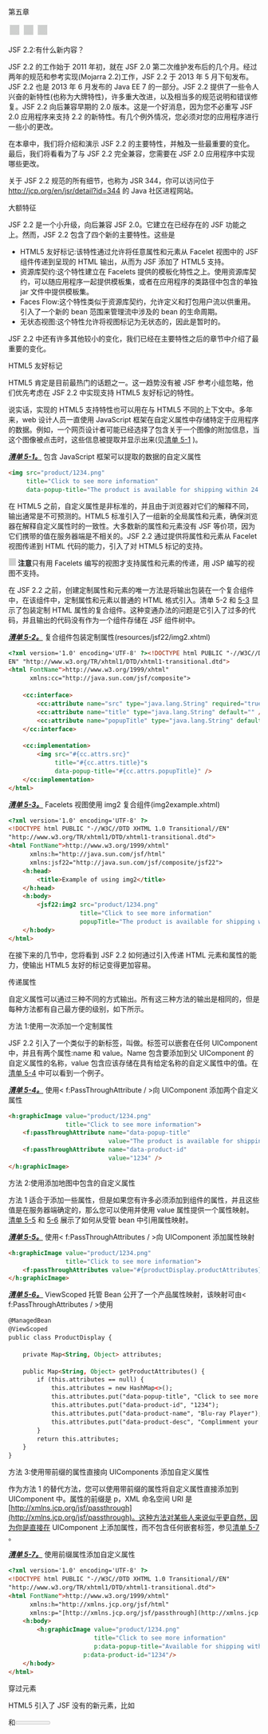 第五章

![image](img/00008.jpeg)

JSF 2.2:有什么新内容？

JSF 2.2 的工作始于 2011 年初，就在 JSF 2.0 第二次维护发布后的几个月。经过两年的规范和参考实现(Mojarra 2.2)工作，JSF 2.2 于 2013 年 5 月下旬发布。JSF 2.2 也是 2013 年 6 月发布的 Java EE 7 的一部分。JSF 2.2 提供了一些令人兴奋的新特性(也称为大牌特性)，许多重大改进，以及相当多的规范说明和错误修复。JSF 2.2 向后兼容早期的 2.0 版本。这是一个好消息，因为您不必重写 JSF 2.0 应用程序来支持 2.2 的新特性。有几个例外情况，您必须对您的应用程序进行一些小的更改。

在本章中，我们将介绍和演示 JSF 2.2 的主要特性，并触及一些最重要的变化。最后，我们将看看为了与 JSF 2.2 完全兼容，您需要在 JSF 2.0 应用程序中实现哪些更改。

关于 JSF 2.2 规范的所有细节，也称为 JSR 344，你可以访问位于 http://jcp.org/en/jsr/detail?id=344 的 Java 社区进程网站。

大额特征

JSF 2.2 是一个小升级，向后兼容 JSF 2.0。它建立在已经存在的 JSF 功能之上。然而，JSF 2.2 包含了四个新的主要特性。这些是

*   HTML5 友好标记:该特性通过允许将任意属性和元素从 Facelet 视图中的 JSF 组件传递到呈现的 HTML 输出，从而为 JSF 添加了 HTML5 支持。
*   资源库契约:这个特性建立在 Facelets 提供的模板化特性之上。使用资源库契约，可以随应用程序一起提供模板集，或者在应用程序的类路径中包含的单独 jar 文件中提供模板集。
*   Faces Flow:这个特性类似于资源库契约，允许定义和打包用户流以供重用。引入了一个新的 bean 范围来管理流中涉及的 bean 的生命周期。
*   无状态视图:这个特性允许将视图标记为无状态的，因此是暂时的。

JSF 2.2 中还有许多其他较小的变化，我们已经在主要特性之后的章节中介绍了最重要的变化。

HTML5 友好标记

HTML5 肯定是目前最热门的话题之一。这一趋势没有被 JSF 参考小组忽略，他们优先考虑在 JSF 2.2 中实现支持 HTML5 友好标记的特性。

说实话，实现的 HTML5 支持特性也可以用在与 HTML5 不同的上下文中。多年来，web 设计人员一直使用 JavaScript 框架在自定义属性中存储特定于应用程序的数据。例如，一个网页设计者可能已经选择了包含关于一个图像的附加信息，当这个图像被点击时，这些信息被提取并显示出来(见[清单 5-1](#list1) )。

[***清单 5-1。***](#_list1) 包含 JavaScript 框架可以提取的数据的自定义属性

```html
<img src="product/1234.png"
     title="Click to see more information"
     data-popup-title="The product is available for shipping within 24 hours"/>
```

在 HTML5 之前，自定义属性是非标准的，并且由于浏览器对它们的解释不同，输出通常是不可预测的。HTML5 标准引入了一组新的全局属性和元素，确保浏览器在解释自定义属性时的一致性。大多数新的属性和元素没有 JSF 等价项，因为它们携带的值在服务器端是不相关的。JSF 2.2 通过提供将属性和元素从 Facelet 视图传递到 HTML 代码的能力，引入了对 HTML5 标记的支持。

![image](img/00010.jpeg) **注意**只有用 Facelets 编写的视图才支持属性和元素的传递，用 JSP 编写的视图不支持。

在 JSF 2.2 之前，创建定制属性和元素的唯一方法是将输出包装在一个复合组件中，在该组件中，定制属性和元素以普通的 HTML 格式引入。清单 5-2 和 [5-3](#list3) 显示了包装定制 HTML 属性的复合组件。这种变通办法的问题是它引入了过多的代码，并且输出的代码没有作为一个组件存储在 JSF 组件树中。

[***清单 5-2。***](#_list2) 复合组件包装定制属性(resources/jsf22/img2.xhtml)

```html
<?xml version='1.0' encoding='UTF-8' ?><!DOCTYPE html PUBLIC "-//W3C//DTD XHTML 1.0 Transitional//
EN" "http://www.w3.org/TR/xhtml1/DTD/xhtml1-transitional.dtd">
<html FontName">http://www.w3.org/1999/xhtml"
      xmlns:cc="http://java.sun.com/jsf/composite">

    <cc:interface>
        <cc:attribute name="src" type="java.lang.String" required="true" />
        <cc:attribute name="title" type="java.lang.String" default="" />
        <cc:attribute name="popupTitle" type="java.lang.String" default="" />
    </cc:interface>

    <cc:implementation>
        <img src="#{cc.attrs.src}"
             title="#{cc.attrs.title}"s
             data-popup-title="#{cc.attrs.popupTitle}" />
    </cc:implementation>
</html>
```

[***清单 5-3。***](#_list3) Facelets 视图使用 img2 复合组件(img2example.xhtml)

```html
<?xml version='1.0' encoding='UTF-8' ?>
<!DOCTYPE html PUBLIC "-//W3C//DTD XHTML 1.0 Transitional//EN"
"http://www.w3.org/TR/xhtml1/DTD/xhtml1-transitional.dtd">
<html FontName">http://www.w3.org/1999/xhtml"
      xmlns:h="http://java.sun.com/jsf/html"
      xmlns:jsf22="http://java.sun.com/jsf/composite/jsf22">
    <h:head>
        <title>Example of using img2</title>
    </h:head>
    <h:body>
        <jsf22:img2 src="product/1234.png"
                    title="Click to see more information"
                    popupTitle="The product is available for shipping within 24 hours" />
    </h:body>
</html>
```

在接下来的几节中，您将看到 JSF 2.2 如何通过引入传递 HTML 元素和属性的能力，使输出 HTML5 友好的标记变得更加容易。

传递属性

自定义属性可以通过三种不同的方式输出。所有这三种方法的输出是相同的，但是每种方法都有自己最方便的级别，如下所示。

方法 1:使用<passthroughattribute>一次添加一个定制属性</passthroughattribute>

JSF 2.2 引入了一个类似于<param>的新标签，叫做<passthroughattribute>。标签可以嵌套在任何 UIComponent 中，并且有两个属性:name 和 value。Name 包含要添加到父 UIComponent 的自定义属性的名称，value 包含应该存储在具有给定名称的自定义属性中的值。在[清单 5-4](#list4) 中可以看到一个例子。</passthroughattribute>

[***清单 5-4。***](#_list4) 使用< f:PassThroughAttribute / >向 UIComponent 添加两个自定义属性

```html
<h:graphicImage value="product/1234.png"
                title="Click to see more information">
    <f:passThroughAttribute name="data-popup-title"
                            value="The product is available for shipping within 24 hours" />
    <f:passThroughAttribute name="data-product-id"
                            value="1234" />
</h:graphicImage>
```

方法 2:使用<passthroughattributes>添加地图中包含的自定义属性</passthroughattributes>

方法 1 适合于添加一些属性，但是如果您有许多必须添加到组件的属性，并且这些值是在服务器端确定的，那么您可以使用<passthroughattributes>并使用 value 属性提供一个属性映射。[清单 5-5](#list5) 和 [5-6](#list6) 展示了如何从受管 bean 中引用属性映射。</passthroughattributes>

[***清单 5-5。***](#_list5) 使用< f:PassThroughAttributes / >向 UIComponent 添加属性映射

```html
<h:graphicImage value="product/1234.png"
                title="Click to see more information">
    <f:passThroughAttributes value="#{productDisplay.productAttributes}" />
</h:graphicImage>
```

[***清单 5-6。***](#_list6) ViewScoped 托管 Bean 公开了一个产品属性映射，该映射可由< f:PassThroughAttributes / >使用

```html
@ManagedBean
@ViewScoped
public class ProductDisplay {

    private Map<String, Object> attributes;

    public Map<String, Object> getProductAttributes() {
        if (this.attributes == null) {
            this.attributes = new HashMap<>();
            this.attributes.put("data-popup-title", "Click to see more information");
            this.attributes.put("data-product-id", "1234");
            this.attributes.put("data-product-name", "Blu-ray Player");
            this.attributes.put("data-product-desc", "Complimment your entertainment...");
        }
        return this.attributes;
    }
}
```

方法 3:使用带前缀的属性直接向 UIComponents 添加自定义属性

作为方法 1 的替代方法，您可以使用带前缀的属性将自定义属性直接添加到 UIComponent 中。属性的前缀是 p，XML 命名空间 URI 是[http://xmlns.jcp.org/jsf/passthrough](http://xmlns.jcp.org/jsf/passthrough)。这种方法对某些人来说似乎更自然，因为你是直接在 UIComponent 上添加属性，而不包含任何嵌套标签，参见[清单 5-7](#list7) 。

[***清单 5-7。***](#_list7) 使用前缀属性添加自定义属性

```html
<?xml version='1.0' encoding='UTF-8' ?>
<!DOCTYPE html PUBLIC "-//W3C//DTD XHTML 1.0 Transitional//EN"
"http://www.w3.org/TR/xhtml1/DTD/xhtml1-transitional.dtd">
<html FontName">http://www.w3.org/1999/xhtml"
      xmlns:h="http://xmlns.jcp.org/jsf/html"
      xmlns:p="[http://xmlns.jcp.org/jsf/passthrough](http://xmlns.jcp.org/jsf/passthrough)">
    <h:body>
        <h:graphicImage value="product/1234.png"
                        title="Click to see more information"
                        p:data-popup-title="Available for shipping within 24 hours"
                     p:data-product-id="1234"/>
    </h:body>
</html>
```

穿过元素

HTML5 引入了 JSF 没有的新元素，比如

<section>和<meter>。为了避免页面作者回到编写复合组件的工作中，引入了属性名称空间(jsf)。jsf 名称空间包含通常在 UIComponent 上找到的属性。当使用 jsf 名称空间时，Facelets 会检测到您希望将标记视为 UIComponent，并相应地对其进行映射。在[清单 5-8](#list8) 中，<进度>标签通过使用 jsf:id 属性被转换成 UIComponent。

[***清单 5-8。***](#_list8) 使用 jsf 属性命名空间传递元素

```html
<?xml version='1.0' encoding='UTF-8' ?>
<!DOCTYPE html PUBLIC "-//W3C//DTD XHTML 1.0 Transitional//EN"
"http://www.w3.org/TR/xhtml1/DTD/xhtml1-transitional.dtd">
<html FontName">http://www.w3.org/1999/xhtml"
      xmlns:h="http://xmlns.jcp.org/jsf/html"
      xmlns:jsf="http://xmlns.jcp.org/jsf">
    <h:body>
        <h:form>
            <progress jsf:id="progressbar"
                      value="#{imageGeneration.progress}"
                      max="100" />
        </h:form>
    </h:body>
</html>
```

从技术上来说，Facelets TagDecorator 负责将定制元素视为 UIComponents。在某些情况下，TagDecorator 会识别出与 HTML 标记完全相同的 UIComponent。在[清单 5-9](#list9) 中，HTML 标签和 JSF 标签将产生相同的输出和组件树。如果你喜欢尽可能接近 HTML 来写你的观点，这是对 JSF 的一个很好的补充。

[***清单 5-9。***](#_list9)HTML 和 JSF 标签之间的自动映射

```html
<?xml version='1.0' encoding='UTF-8' ?>
<!DOCTYPE html PUBLIC "-//W3C//DTD XHTML 1.0 Transitional//EN"
"http://www.w3.org/TR/xhtml1/DTD/xhtml1-transitional.dtd">
<html FontName">http://www.w3.org/1999/xhtml"
      xmlns:h="http://xmlns.jcp.org/jsf/html"
      xmlns:jsf="http://xmlns.jcp.org/jsf">
    <h:body>
        <h:form>
            <input type="text" jsf:value="#{registration.firstName}" />
            <h:inputText value="#{registration.lastName}" />
        </h:form>
    </h:body>
</html>
```

资源库契约

JSF 2.0 引入了资源库，级联样式表、javascripts、图像和复合组件驻留在 resources/目录中，或者打包在 JAR 文件的 META-INF/resources 目录中。资源库契约通过引入拥有多个资源库的可能性，将这一特性向前推进了一步。使用资源库契约，您可以将模板映射到应用程序中的特定视图。例如，您可以为匿名用户和经过身份验证的用户或者应用程序的不同部分使用单独的模板和资源。与普通资源一样，您可以在 contracts/目录下的应用程序中包含资源库协定，或者通过将协定打包到 META-INF/contracts 目录下的 JAR 文件中。将 JAR 文件放在 WEB-INF/lib 目录中，应用程序会自动发现它。

![image](img/00010.jpeg) **提示**为了加快资源库契约的发现，在包含契约的目录中放置一个名为 javax.faces.contract.xml 的文件。目前该文件没有任何内容，但在即将推出的版本中可能会有所改变。

有两种使用合同的方法。第一种方法将通过 URL 模式自动将契约映射到视图上。第二种方法在视图中显式声明契约。这些方法可以结合使用，以获得最大的灵活性。首先，我们将看看如何创建资源库契约；然后，我们将看看在应用程序中应用它们的两种方法。

资源库契约的目标是使一组模板可用，这些模板可由不知道可用资源库契约中正在使用的确切模板的模板客户端重用。因此，资源库契约应该使用相同的模板和内容区域名称。也就是说，模板文件必须具有相同的文件名，并且<insert>标记必须使用相同的名称。</insert>

例如，我们将在一个应用程序中创建两个合同。第一个合同在[清单 5-10](#list10) 和[清单 5-11](#list11) 实施，第二个合同在[清单 5-12](#list12) 和[清单 5-13](#list13) 实施。两个模板的区别在于配色方案和帮助文本。

[***清单 5-10。***](#_list10) 文件结构中的"基础"资源库合同应用目录

```html
| contracts/
| contracts/basic/page-template.xhtml
| contracts/basic/layout.css
| contracts/basic/page.css
```

[***清单 5-11。***](#_list11) 合同目录/基础/页面-模板. xhtml

```html
<?xml version='1.0' encoding='UTF-8' ?>
<!DOCTYPE html PUBLIC "-//W3C//DTD XHTML 1.0 Transitional//EN"
"http://www.w3.org/TR/xhtml1/DTD/xhtml1-transitional.dtd">
<html FontName">http://www.w3.org/1999/xhtml"
      xmlns:p="http://xmlns.jcp.org/jsf/passthrough"
      xmlns:jsf="http://xmlns.jcp.org/jsf"
      xmlns:ui="http://xmlns.jcp.org/jsf/facelets"
      xmlns:h="http://xmlns.jcp.org/jsf/html">

    <h:head>
        <h:outputStylesheet name="page.css" />
        <h:outputStylesheet name="layout.css" />
        <title><ui:insert name="page-title" /></title>
    </h:head>

    <h:body>
        <div id="top" class="top">
            <ui:insert name="top" />
        </div>

        <div id="content" class="center_content">
            <ui:insert name="content" />
        </div>
    </h:body>
</html>
```

[***清单 5-12。***](#_list12) 文件结构资源库合同后添加一个"基本-附加"合同

```html
| contracts/
| contracts/basic/page-template.xhtml
| contracts/basic/layout.css
| contracts/basic/page.css
| contracts/basic-plus/page-template.xhtml
| contracts/basic-plus/layout.css
| contracts/basic-plus/page.css
| contracts/basic-plus/logo.png
```

[***清单 5-13。***](#_list13) 合同目录/基础-附加/页面-模板. xhtml

```html
<?xml version='1.0' encoding='UTF-8' ?>
<!DOCTYPE html PUBLIC "-//W3C//DTD XHTML 1.0 Transitional//EN"
"http://www.w3.org/TR/xhtml1/DTD/xhtml1-transitional.dtd">
<html FontName">http://www.w3.org/1999/xhtml"
      xmlns:p="http://xmlns.jcp.org/jsf/passthrough"
      xmlns:jsf="http://xmlns.jcp.org/jsf"
      xmlns:ui="http://xmlns.jcp.org/jsf/facelets"
      xmlns:h="http://xmlns.jcp.org/jsf/html">

    <h:head>
        <h:outputStylesheet name="page.css" />
        <h:outputStylesheet name="layout.css" />
        <title><ui:insert name="page-title" /></title>
    </h:head>

    <h:body>
        <div id="top" class="top">
           <h:graphicImage id="logo" name="logo.png" />
            <ui:insert name="top" />
        </div>

        <div id="help" class="left">
            Welcome to JSF 2.2\. This example demonstrates how to use Resource Library Contracts.
        </div>

        <div id="content" class="right ">
            <ui:insert name="content" />
        </div>

        <div id="top" class="top">
           You can find more information about JSF 2.2 at the
            <a href="http://jcp.org/en/jsr/detail?id=344">JCP website</a>
       </div>
    </h:body>
</html>
```

从[清单 5-11](#list11) 中可以看出，资源库契约模板就像普通的 Facelets 模板一样。由于这个模板将是我们合同的基础，我们必须记下并重用模板文件名以及内容区域。也就是说，我们的模板文件必须命名为 page-template.xhtml，并且我们必须坚持使用<ui:insert name = " page-title "/>来插入页面的标题，< ui:insert name="top" / >来插入页面的页眉，< ui:insert name="content" / >来插入页面的内容。您可以自由地更改资源库合同中的所有内容，包括样式表和图像。我们资源库契约的唯一名称是/contracts 下的目录名，也就是 basic。要创建另一个资源库契约，只需在/contracts 下创建一个具有唯一名称的目录，其中包含同名的模板。[清单 5-12](#list12) 显示了在创建了基本加合同之后合同目录的结构。

正如您在[清单 5-13](#list13) 中看到的，模板名称是相同的(page-template.xhtml)，内容区域也是相同的(page-title，top，content)。basic 和 basic-plus 遵循相同的约定，可以由相同的模板客户端使用。

资源库契约已经就绪，可以使用了。

方法 1:通过 URL 模式在视图上映射契约

可以通过 URL 模式指定使用哪个契约 。当您希望将不同的资源库应用于不同的部分或访问级别时，这很有用。例如，您可能希望对匿名用户和管理员应用单独的资源库。您可以将资源库契约映射到 applications 标记内 faces-config.xml 中的视图。

在[清单 5-14](#list14) 中，当访问/admin 下的视图时，应用基本的资源库契约。所有其他视图都使用 basic-plus 资源库，其中包含更多帮助信息。

[***清单 5-14。***](#_list14) 对通过/admin/*访问的视图和其余视图应用单独的契约

```html
<?xml version='1.0' encoding='UTF-8'?>
<faces-config version="2.2"
              FontName">http://xmlns.jcp.org/xml/ns/javaee"
              xmlns:xsi="http://www.w3.org/2001/XMLSchema-instance"
              xsi:schemaLocation="http://xmlns.jcp.org/xml/ns/javaee
http://xmlns.jcp.org/xml/ns/javaee/web-facesconfig_2_2.xsd">

    <application>

        <resource-library-contracts>

            <contract-mapping>
                <url-pattern>/admin/*</url-pattern>
                <contracts>basic</contracts>
            </contract-mapping>

            <contract-mapping>
                <url-pattern>*</url-pattern>
                <contracts>basic-plus</contracts>
            </contract-mapping>

        </resource-library-contracts>

    </application>
</faces-config>
```

![image](img/00010.jpeg) **提示**可以将多个合同映射到一个映射。在这种情况下，它将依次检查每个合同，寻找所需的模板。一旦找到模板，它将停止处理其他合同。

**方法二:在每个视图**上指定合同

 **通过在每个视图上指定契约，您可以让您的应用程序由用户来设置皮肤。也就是说，您可以允许用户选择为您的应用程序应用哪个合同。通过将视图包含在一个<view>标签中，您可以将合同应用到模板客户端，在标签中，您可以指定要在合同属性中应用的合同名称，例如<view contracts="basic">。您可以替换视图契约的显式声明，但是使用 EL 绑定，例如<view contracts="#{userSession.contract}">，如清单 5-15 和清单 5-16 所示。</view></view></view>

[***清单 5-15。***](#_list15) 允许用户选择要应用到视图的合同

```html
<?xml version='1.0' encoding='UTF-8' ?>
<!DOCTYPE html PUBLIC "-//W3C//DTD XHTML 1.0 Transitional//EN"
"http://www.w3.org/TR/xhtml1/DTD/xhtml1-transitional.dtd">
<html FontName">http://www.w3.org/1999/xhtml"
      xmlns:h="http://xmlns.jcp.org/jsf/html"
      xmlns:ui="http://xmlns.jcp.org/jsf/facelets"
      xmlns:f="http://xmlns.jcp.org/jsf/core"
      xmlns:p="http://xmlns.jcp.org/jsf/passthrough">
    <f:view contracts="#{userSession.contract}">
        <ui:composition template="/page-template.xhtml">
            <ui:define name="page-title">Welcome to JSF 2.2</ui:define>
            <ui:define name="content">
                <h:form>
                    Select a template
                    <h:selectOneRadio value="#{userSession.contract}" layout="pageDirection" required="true">
                        <f:selectItem itemValue="basic" itemLabel="Basic" />
                        <f:selectItem itemValue="basic-plus" itemLabel="Basic Plus" />
                    </h:selectOneRadio>
                    <h:commandButton value="Save" />
                </h:form>
            </ui:define>
            <ui:define name="top">Template: #{userSession.contract}</ui:define>
        </ui:composition>
    </f:view>
</html>
```

[***清单 5-16。***](#_list16) 会话范围的托管 Bean 用于存储选中的合同

```html
import javax.faces.bean.ManagedBean;
import javax.faces.bean.SessionScoped;

@ManagedBean
@SessionScoped
public class UserSession {

    private String contract = "basic";

    public String getContract() {
        return contract;
    }

    public void setContract(String contract) {
        this.contract = contract;
    }
}
```

清单 5-16 可以扩展为从 cookie 或数据库中选择合同，这样用户就不必每次使用应用程序时都选择要应用的合同。

将合同映射到视图的方法取决于您的应用程序需求。您可以混合使用这两种方法来获得最大的灵活性。

面流

自从引入 JavaServer Faces 以来，开发人员一直抱怨缺少对覆盖用户流的范围的支持，比如向导和多步注册表单。在 JSF 2.0 中，引入了@ViewScope 注释来支持在同一视图中的可变持久性。@ConversationScoped 是在 JSF 2.0 中为 CDI(组件依赖注入)bean 引入的，通过将 javax . enterprise . context . conversation 接口注入受管 bean，可以开始和结束长时间运行的对话。使用@ViewScope 和@ConversationScoped scopes，您可以实现多步注册表单和向导，但是一旦实现，您会发现最终产品相当分散，不容易重用。Faces flows 通过提供一个完全集成的解决方案来解决这些缺点，在这个解决方案中，您可以在一个受托管 beanss 支持的流定义中指定多个用户流，受托管 bean 用@FlowScoped 进行了注释，并且能够将流打包到单独的目录和 JAR 中。流还可以使用入站和出站参数进行交互。

![image](img/00010.jpeg) **注意** @FlowScoped 是一个 CDI 作用域，因此您必须在您的应用程序中启用 CDI，方法是将 beans.xml 包含在 WEB-INF/目录中，或者如果流被打包在 JAR 中，则包含在 META-INF/目录中。

流程定义

您可以在 XML 文件(与其他流文件以-flow.xml 为后缀)中定义流，也可以在用@FlowDefinition 注释的类中定义流。在用@FlowDefinition 注释的类中，您使用 FlowBuilder API 指定流，而 XML 文件使用[http://xmlns.jcp.org/jsf/flow](http://xmlns.jcp.org/jsf/flow)XML 名称空间和模式定义流。使用 FlowBuilder 的好处是，您可以完全编程控制如何定义流。也就是说，您可以基于运行时信息构建您的流。缺点是，不像 XML 版本，仅仅通过查看代码来快速获得流程的概述要困难得多。[清单 5-17](#list17) 显示了用 XML 表达的流程定义。

[***清单 5-17。***](#_list17)XML 中的流程定义

```html
<!DOCTYPE html>

<html FontName">http://www.w3.org/1999/xhtml"
      xmlns:f="http://java.sun.com/jsf/core"
      xmlns:j="http://java.sun.com/jsf/flow">

    <f:metadata>

        <j:faces-flow-definition id="newEntryFlow">

            <!-- Method to execute when the flow is initialized -->
            <j:initializer>#{addressBook.newEntry}</j:initializer>

            <!-- Specifies the first node of the flow -->
            <j:start-node>newEntryStart</j:start-node>

            <!-- Using a switch you can dynamically determine the next node -->
            <j:switch id="newEntryStart">

                <!-- Go to newEntryHelp if this is the first time the user
                     is using the wizard -->
                <j:navigation-case>
                    <j:if>#{addressBook.newEntryFirstTime}</j:if>
                    <j:from-outcome>newEntryHelp</j:from-outcome>
                </j:navigation-case>

                <!-- Go to basicDetails if this is not the first time that
                     the user has used the wizard -->
                <j:navigation-case>
                    <j:if>#{!addressBook.newEntryFirstTime}</j:if>
                    <j:from-outcome>basicDetails</j:from-outcome>
                </j:navigation-case>
            </j:switch>

             <j:view id="newEntryHelp">
                <j:vdl-document>newEntryHelp.xhtml</j:vdl-document>
            </j:view>

            <j:view id="basicDetails">
                <j:vdl-document>create-entry-1.xhtml</j:vdl-document>
            </j:view>

            <j:view id="contactDetails">
                <j:vdl-document>create-entry-2.xhtml</j:vdl-document>
            </j:view>

            <j:view id="contactPhoto">
                <j:vdl-document>create-entry-3.xhtml</j:vdl-document>
            </j:view>

            <!-- The flow can end by navigating to the cancel flow -->
            <j:faces-flow-return id="cancel">
                <j:navigation-case>
                    <j:from-outcome>/cancel</j:from-outcome>
                </j:navigation-case>
            </j:faces-flow-return>

            <!-- Method to execute when the flow has ended -->
            <j:finalizer>#{addressBook.newEntryFinished}</j:finalizer>

        </j:faces-flow-definition>

    </f:metadata>
</html>
```

**开始和结束流程**

您可以通过在一个动作中调用流的 ID 来启动流。您可以通过返回流程定义中 faces-flow-return 中定义的结果来结束流程。清单 5-18 显示了如何使用命令链接来开始和结束一个流程。

[***清单 5-18。***](#_list18) 您可以通过将流 ID 设置为 UICommand 的动作来启动新的流

```html
<h:commandLink value="Click to add a new entry in the address book" action="newEntryFlow" />
<h:commandLink value="Cancel creating a new entry" action="/cancel" />
```

遍历流程并存储数据

流量数据有两种存储方式 。您可以将它作为属性存储在用@FlowScoped 注释的 CDI beans 上，如[清单 5-19](#list19) 所示，或者您可以将数据添加到流映射中，该映射保存您放入的任何数据，如[清单 5-20](#list20) 所示。一旦流程结束，地图将被清除。

[***清单 5-19。***](#_list19) 流作用域 Bean 控制逻辑和存储数据

```html
@Named
@FlowScoped(id = "newEntryFlow")
public class AddressBook implements Serializable {

    private AddressBookEntry entry;

    /**
     * Initialiser for the flow.
     */
    public void newEntry() {
       this.entry = new AddressBookEntry();
       ...
    }

    /**
     * Determines if this is the first time the new entry flow is being used.
     */
    public boolean isNewEntryFirstTime() {
       ...
    }

    public AddressBookEntry getEntry() {
       return this.entry;
    }
}
```

[***清单 5-20。***](#_list20) flowScope 可以用来存储任何一种流动期间的物体

```html
<!DOCTYPE html>
<html FontName">http://www.w3.org/1999/xhtml"
      xmlns:h="http://xmlns.jcp.org/jsf/html">

    <head>
        <title>Enter your name</title>
    </head>
    <body>
        <h:form>

            <h:outputLabel for="firstName" value="First name: " />
            <h:inputText id="firstName" value="#{flowScope.firstName}" />
            <h:outputLabel for="LastName" value="Last name: " />
            <h:inputText id="lastName" value="#{flowScope.lastName}" />

            <h:commandButton value="Next" action="contactDetails" />
            <h:commandButton value="Cancel" action="cancel" />
        </h:form>
    </body>
</html>
```

**包装**

流资源可以驻留在 web 应用程序中 web 根目录下的目录中，如[清单 5-21](#list21) 所示，也可以打包在一个 JAR 文件中，然后放在/WEB-INF/lib 中，如[清单 5-22](#list22) 所示。页面作者不需要担心流资源如何与应用程序打包在一起。流资源的引用是相同的，不管它们是如何打包的。

[***清单 5-21。***](#_list21) 驻留在 Web 应用内部的几个流的文件布局

```html
| newEntryFlow/newEntryFlow-flow.xml
| newEntryFlow/newEntryHelp.xhtml
| newEntryFlow/create-entry-1.xhtml
| newEntryFlow/create-entry-2.xhtml
| newEntryFlow/create-entry-3.xhtml
| modifyEntryFlow/modifyEntryFlow-flow.xml
| modifyEntryFlow/modifyEntryHelp.xhtml
| modifyEntryFlow/modify-entry-1.xhtml
| modifyEntryFlow/modify-entry-2.xhtml
| modifyEntryFlow/modify-entry-3.xhtml
```

[***清单 5-22。***](#_list22) 驻留在 JAR 文件中的流的文件布局

```html
| META-INF/flows/beans.xml
| META-INF/faces-config.xml
| META-INF/flows/newEntryFlow/newEntryFlow-flow.xml
| META-INF/flows/newEntryFlow/newEntryHelp.xhtml
| META-INF/flows/newEntryFlow/create-entry-1.xhtml
| META-INF/flows/newEntryFlow/create-entry-2.xhtml
| META-INF/flows/newEntryFlow/create-entry-3.xhtml
| META-INF/flows/modifyEntryFlow/modifyEntryFlow-flow.xml
| META-INF/flows/modifyEntryFlow/modifyEntryHelp.xhtml
| META-INF/flows/modifyEntryFlow/modify-entry-1.xhtml
| META-INF/flows/modifyEntryFlow/modify-entry-2.xhtml
| META-INF/flows/modifyEntryFlow/modify-entry-3.xhtml
| myflow/NewEntryFlow.class
| myflow/ModifyEntryFlow.class
```

无状态视图

当请求视图时，JSF 通常会检查状态的副本是否可用(在服务器或客户机上，具体取决于 javax . faces . state _ SAVING _ METHOD 上下文参数的值)。如果请求的视图不存在，则创建该视图，并存储视图中组件的详细信息，供以后检索和处理。在某些情况下，视图可能已经过期，您将会收到可怕的视图过期异常。在高负载应用程序中，保存和恢复视图所涉及的所有处理都会产生不必要的开销。JSF 2.2 引入了一个简单但强大的特性，叫做无状态视图。使用无状态视图，您可以指定其状态不应被管理的视图。相反，每次请求视图时，视图的状态都被设置为初始状态。通过将<view>上的 transient 属性设置为 true，可以将视图标记为无状态。当使用无状态视图时，应该注意不要依赖任何基于状态的作用域，比如@ViewScope 和@SessionScope。将这些作用域与无状态视图结合使用最终会导致不可预知的行为。启用 JSF 开发模式后，当您组合基于状态的范围和无状态视图时，您将在页面底部看到警告。请注意，无状态视图并不意味着您可以将数据存储在支持 bean 中。事实上，如果您想在使用无状态视图时持久化任何数据，就必须将数据存储在托管 beans 中。无状态视图的一个经典例子是登录页面。登录页面不跟踪状态，只需要在受管 bean 中存储用户名和密码等信息(对于容器管理的安全性，甚至不需要受管 bean 来保存用户输入)。清单 5-23 展示了一个时事通讯注册页面的无状态视图的例子。一旦页面被提交，就没有必要保留视图，因此它是无状态视图的一个很好的候选。</view>

[***清单 5-23。***](#_list23) 无状态查看报名简讯

```html
<?xml version='1.0' encoding='UTF-8' ?>
<!DOCTYPE html PUBLIC "-//W3C//DTD XHTML 1.0 Transitional//EN"
"http://www.w3.org/TR/xhtml1/DTD/xhtml1-transitional.dtd">
<html FontName">http://www.w3.org/1999/xhtml"
      xmlns:h="http://xmlns.jcp.org/jsf/html"
      xmlns:ui="http://xmlns.jcp.org/jsf/facelets"
      xmlns:f="http://xmlns.jcp.org/jsf/core">
    <f:view transient="true">
        <ui:composition template="/page-template.xhtml">
            <ui:define name="page-title">Newsletter Sign-up</ui:define>
            <ui:define name="content">
                <h:form>
                    Your e-mail address:
                    <h:inputText value="#{newsletterSubscription.email}" />
                    <h:commandButton action="#{newsletterSubscription.subscribe}"
                                     value="Subscribe" />
                    <h:commandButton action="#{newsletterSubscription.unsubscribe}"
                                     value="Unsubscribe" />
                </h:form>
            </ui:define>

        </ui:composition>
    </f:view>
</html>
```

![image](img/00010.jpeg) **警告**无状态视图是一个全新的特性，并不是所有的组件都经过了彻底的测试，在某些情况下这可能会导致不可预知的行为。在对第三方 JSF 组件库使用无状态视图时，应该特别小心。

其他重大变化

除了大型功能之外，还有许多较小的增强。以下是最重要的小变化的总结。

UIData **支持集合接口，不支持列表**

从 UIData 派生的组件现在支持 java.util.Collections 作为内部数据模型。在 JSF 2.2 之前，java.util.List 是唯一受支持的集合。这一变化表明 ORM 通常使用 java.util.Set 集合来映射相关数据。

WAI-ARIA 支持

JSF 2.2 在 HTML 组件上实现了角色属性，以支持 Web 可访问性倡议——可访问的富互联网应用程序套件(WAI-ARIA)。角色属性用于描述 HTML 标签的用途。更多关于 WAI-ARIA 的信息可以在 http://www.w3.org/WAI/intro/aria 的[找到。](http://www.w3.org/WAI/intro/aria)[清单 5-24](#list24) 展示了一个如何使用角色属性给面板网格添加含义的例子。

[***清单 5-24。***](#_list24) 表示 panelGrid(表格)是包含选项的菜单

```html
<h:panelGrid role="menu">
    <h:commandLink role="menuitem"value="Home" action="/home" />
    <h:commandLink role="menuitem"value="Registration" action="/registration" />
    ...
</h:panelGrid>
```

<viewaction></viewaction>

JSF 2.2 引入了一个新的视图元数据标签<viewaction>。标记的目的是允许在呈现响应之前进行预处理。预处理可以包括从数据库获取数据或者检查改变导航流的条件。例如，您可以使用 viewAction 从数据库中加载要显示的实体。如果数据库中不存在请求的实体，您可以将用户重定向到一个视图，表明该文件不再存在。[清单 5-25](#list25) 显示了一个 Facelets 文件，它有一个 viewAction，在查看页面时加载一条记录。</viewaction>

[***清单 5-25。***](#_list25) Facelet 视图使用 f:viewAction 加载记录进行显示

```html
<?xml version='1.0' encoding='UTF-8' ?>
<!DOCTYPE html PUBLIC "-//W3C//DTD XHTML 1.0 Transitional//EN"
"http://www.w3.org/TR/xhtml1/DTD/xhtml1-transitional.dtd">
<html FontName">http://www.w3.org/1999/xhtml"
      xmlns:h="http://java.sun.com/jsf/html"
      xmlns:f="http://java.sun.com/jsf/core">
    <f:view>
        <f:metadata>
            <f:viewParam name="id" value="#{recordDisplay.id}" />
            <f:viewAction execute="#{recordDisplay.load}" onPostback="false" />
        </f:metadata>
    </f:view>
    <h:head>
        <title>View Record #{recordDisplay.id}</title>
    </h:head>
    <h:body>
        <h1>Record ##{recordDisplay.id}</h1>
        <h:panelGrid columns="2">
            <h:outputText value="Name:" />
            <h:outputText value="#{recordDisplay.record.name}" />
            <h:outputText value="Description:" />
            <h:outputText value="#{recordDisplay.record.description}" escape="false" />
        </h:panelGrid>

    </h:body>
</html>
```

[清单 5-26](#list26) 包含当试图访问一个不存在的记录时应该使用的导航规则。该规则规定，如果返回 false，浏览器应该被重定向到/not-found.xhtml 文件。

[***清单 5-26。***](#_list26)faces-config . XML 中的导航案例，如果无法加载实体，该案例会重定向用户

```html
<faces-config>
    <navigation-rule>
        <navigation-case>
            <from-action>#{recordDisplay.load}</from-action>
            <from-outcome>false</from-outcome>
            <to-view-id>/not-found.xhtml</to-view-id>
            <redirect />
        </navigation-case>
    </navigation-rule>
</faces-config>
```

[清单 5-27](#list27) 是包含导航规则中使用的逻辑的受管 bean。它还是被访问的 Facelets 视图的后台 bean。

[***清单 5-27。***](#_list27) 用于加载记录的动作方法，如果记录被加载则发出信号

```html
@ManagedBean
@RequestScoped
public class RecordDisplay {

    @EJB private RecordService recordService;
    private Long id;
    private Record record;

    public Long getId() {
        return id;
    }

    /**
     * Used by f:viewParam to set the ID of the record to load.
     *
     * @param id Unique identifier of the record to load
     */
    public void setId(Long id) {
        this.id = id;
    }

    /**
     * Loads the record with the ID specified in the viewParam.
     *
     * @return true if the record was loaded successfully, otherwise false if it wasn’t found
     */
    public boolean load() {
        try {
            record = recordService.findById(this.id);
            return true;
        } catch (EntityNotFoundException ex) {
            return false;
        }
    }
}
```

该功能与<event type="preRenderView">非常相似，但有几点不同:</event>

*   使用<event type="preRenderView">，开发者有责任在先决条件失败的情况下重定向导航。</event>
*   <event type="preRenderView">在组件树生成后执行(即在渲染响应阶段)，而<viewaction>在组件树生成前执行(即在应用阶段)。</viewaction></event>

文件上传

最后，在 JSF 几乎十年没有标准文件上传组件之后，JSF 2.2 引入了<inputfile>组件。在 JSF 2.2 之前，开发者必须开发自己的文件上传组件或者使用组件库，比如 RichFaces 或者 PrimeFaces。作为 JSF 2.2 的附加功能，文件上传组件还支持 Ajax 请求中的文件上传。</inputfile>

使用该组件相当简单。在 enctype 设置为“multipart/form-data”的表单中包含<inputfile>标记。将<inputfile>的 value 属性设置为 javax.servlet.http.Part 类型的对象。在提交表单时，用户选择的文件被传输到服务器，并且通过 getInputStream()方法在 Part 对象中可以获得对该文件的引用。您可以使用<inputfile>标签上的 validator 属性为文件上传添加验证。在 validator 中，您可以检查文件大小、内容类型、文件名、文件内容以及请求中随文件一起发送的任何其他头。要在 Ajax 请求中上传文件，只需将标记添加到提交表单的<commandbutton>中。</commandbutton></inputfile></inputfile></inputfile>

例如，[清单 5-28](#list28) 显示了一个包含输入文件组件的表单。该示例通过在启动上传的 commandButton 中包含 f:ajax 组件来使用 Ajax 上传文件。

[***清单 5-28。***](#_list28) 将照片上传到托管 Bean 的表单

```html
<h:form id="frm-photo-upload"
enctype="multipart/form-data">
    <h:outputLabel for="photo" value="Please select your photo and click Upload Photo" />
    <h:inputFile id="photo" value="#{myProfile.photo}" validator="#{myProfile.validatePhoto}" />
    <h:commandButton value="Upload Photo" action="#{myProfile.uploadPhoto}">
        <!-- Remove the f:ajax tag for plain old file upload -->
        <f:ajax execute="photo" render="@all" />
    </h:commandButton>
    <h:messages />
</h:form>
```

清单 5-29 是上传表单的管理 bean。它包含用于验证上传的文件是一个图像并且大小小于 2 MB 的方法，以及一个上传方法，其中上传的文件的内容是使用来自 Apache Commons IO 项目的 IOUtils 类提取的。 [<sup class="calibre18">1</sup>](#Fn1)

[***清单 5-29。***](#_list29) 托管 Bean 接收并处理文件上传

```html
import java.io.IOException;
import javax.ejb.EJB;
import javax.faces.bean.ManagedBean;
import javax.faces.bean.RequestScoped;
import javax.servlet.http.Part;
import org.apache.commons.io.IOUtils;

@ManagedBean
@RequestScoped
public class MyProfile {
    @EJB    private UserProfileService userProfileService;
    private UserProfile userProfile;
    private Part photo;

    public String uploadPhoto() throws IOException {
        // Uploading file. You don't have to do anything here, but you could
        // use it for post processing.  Don't use this method for validating
        // the uploaded file.

        byte[] photoContents = IOUtils.toByteArray(photo.getInputStream());
        userProfileService.savePhoto(userProfile, photoContents);

        FacesContext.getCurrentInstance().addMessage("frm-photo-upload",
            new FacesMessage(FacesMessage.SEVERITY_INFO, "Photo uploaded successfully",
                "Name: " + photo.getName() + " Size: " + (photo.getSize()/1024) + " KB"));

        return "/photo-uploaded";
    }

    /**
     * Validator for checking that the file uploaded is a photo and that the file
     * size is less than 2MB.
     */
    public void validatePhoto(FacesContext ctx, UIComponent comp, Object value)  {
        // List of possible validation errors
        List<FacesMessage> msgs = new ArrayList<>();

        // Retrieve the uploaded file from passed value object
        Part photo = (Part)value;

        // Ensure that the file is an image
        if (!"image/".startsWith(file.getContentType())) {
           msgs.add(new FacesMessage("The uploaded file must be an image"));
        }

        // Ensure that the file is less than 2 MB
        if (file.getSize() > 2048) {
            msgs.add(new FacesMessage("The uploaded file is larger than 2MB"));
        }

        // Determine if a validation exception should be thrown
        if (!msgs.isEmpty()) {
           throw new ValidatorException(msgs);
        }
    }

    public Part getPhoto() {
        return photo;
    }

    public void setPhoto(Part photo) {
        this.photo = photo;
    }

    public UserProfile getUserProfile() {
        return this.userProfile;
    }

    public void setUserProfile(UserProfile userProfile) {
        this.userProfile = userProfile;
    }
}
```

Ajax 请求延迟

在 JSF 2.2 中，延迟属性被添加到了标签中。该属性接受一个整数，该整数包含 Ajax 请求执行前等待的毫秒数。当用户使用键盘输入 Ajax 时，这非常有用。它不是在用户输入一个键时立即执行请求，而是在执行请求之前等待几毫秒，看看是否输入了另一个键。如果输入另一个键，前面的 Ajax 请求被取消，只执行最后一个请求。清单 5-30 展示了一个 Ajax 请求在按下一个键后被延迟 1.5 秒的例子，让用户有时间在发送请求前完成输入。

[***清单 5-30。***](#_list30) 将 Ajax 请求延迟 1.5 秒

```html
<h:inputText value="#{registrationBean.username}" >
    <f:ajax event="keyup" delay="1500"render="confirmation" />
</h:inputText>
<h:outputText id="confirmation" value="#{registrationBean.confirmationMsg}" />
```

新的 XML 名称空间

在前面的例子中，您可能已经注意到，JSF 2.2 引入了新的 XML 名称空间。旧的名称空间以 http://java.sun.com 的[开始，而新的名称空间以 http://xmlns.jcp.org 的](http://java.sun.com)[开始。旧的名称空间现在仍然有效，但是看起来在未来的版本中将会被删除。新的 XML 名称空间在](http://xmlns.jcp.org)[表 5-1](#Tab1) 中列出。

[表 5-1](#_Tab1) 。JSF 图书馆的新 XML 名称空间

| 

图书馆

 | 

老 URI

 | 

新建 URI

 |
| --- | --- | --- |
| 复合组件 | `http://java.sun.com/jsf/composite` | `http://xmlns.jcp.org/jsf/composite` |
| 面孔核心 | `http://java.sun.com/jsf/core` | `http://xmlns.jcp.org/jsf/core` |
| Faces HTML | `http://java.sun.com/jsf/html` | `http://xmlns.jcp.org/jsf/html` |
| JSTL 核心 | `http://java.sun.com/jsp/jstl/core` | `http://xmlns.jcp.org/jsp/jstl/core` |
| JSTL 函数 | `http://java.sun.com/jsp/jstl/functions` | `http://xmlns.jcp.org/jsp/jstl/functions` |
| Facelets 模板 | `http://java.sun.com/jsf/facelets` | `http://xmlns.jcp.org/jsf/facelets` |
| 传递属性 | `http://java.sun.com/jsf/passthrough` | `http://xmlns.jcp.org/jsf/passthrough` |
| 传递元素 | `http://java.sun.com/jsf` | `http://xmlns.jcp.org/jsf` |

新的 XML 名称空间应用于清单 5-31 中的空 Facelets 文件。

[***清单 5-31。***](#_list31) Facelet 视图使用了新的 XML 名称空间

```html
<html FontName">http://www.w3.org/1999/xhtml"
      xmlns:cc="http://xmlns.jcp.org/jsf/composite"
      xmlns:f="http://xmlns.jcp.org/jsf/core"
      xmlns:h="http://xmlns.jcp.org/jsf/html"
      xmlns:c="http://xmlns.jcp.org/jsp/jstl/core"
      xmlns:fn="http://xmlns.jcp.org/jsp/jstl/functions"
      xmlns:ui="http://xmlns.jcp.org/jsf/facelets"
      xmlns:p="http://xmlns.jcp.org/jsf/passthrough"
      xmlns:jsf="http://xmlns.jcp.org/jsf">
</html>
```

向后兼容性

有两个问题影响了向后兼容性,根源在于 JSF 早期版本中不明确的规范。大多数应用程序将完全不受这两个问题的影响，但是如果您的应用程序受到影响，下面将描述这些问题。

第一个问题是由于规范中的一个错误，其中异常以静默方式结束(javax . faces . event . methodexpressionvalueechangelistener . processValueChange()和 javax . faces . event . methodexpressionlistener . process action())。随着 JSF 2.2 规范的澄清，以前被吞咽的异常现在被扔给异常处理程序。任何依赖于被吞咽的异常的应用程序都必须实现一个安全措施，以避免异常无法处理。

第二个问题是由于基于先前 JSF 规范的意外行为。在 JSF 2.2 中，规范被阐明，因此一些返回类型必须改变。具体来说，它是在访问复合接口内复合组件的属性时返回的 PropertyDescriptors。getValue()和 getValue(java.lang.String)现在将分别返回 javax.el.ValueExpression 和 java.lang.Class。任何直接访问 PropertyDescriptors 的应用程序都必须考虑已更改的返回类型。

摘要

尽管 JSF 2.2 对 JSF 来说并不是一个重大的改进，但很明显 2.2 版本提供了许多社区多年来一直要求的新功能和变化。值得注意的是四大特色，包括 HTML5 友好标记、资源库契约、faces flows 和无状态视图。在其他重大变化中，我们关注了最终进入 JSF 核心的文件上传组件。文件上传组件不仅支持传统的文件上传，还支持基于 Ajax 的上传。

想要升级他们的 JSF 2.0 和 2.1 应用程序的开发者几乎可以无缝升级。如“向后兼容性”一节所述，很少有问题会破坏向后兼容性，据估计，受影响的应用程序也很少。

Apache Commons IO 项目是一个使用 IO 功能的库的集合。该项目可以在以下网址找到:【http://commons.apache.org/proper/commons-io/ T4】**</meter> </section>